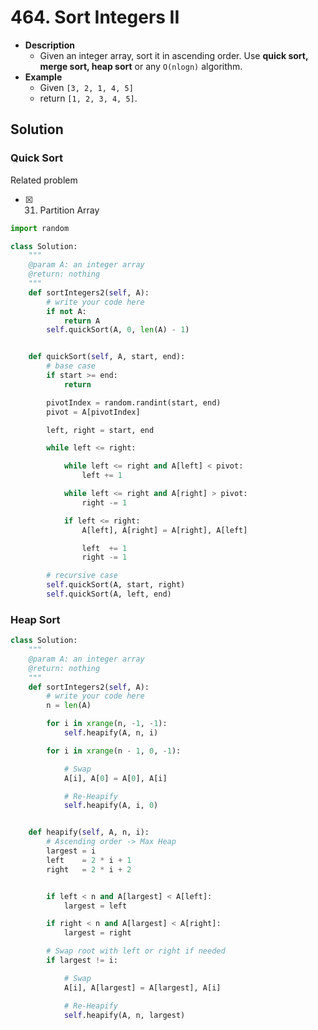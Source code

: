 # 464. Sort Integers II


- **Description**
    - Given an integer array, sort it in ascending order. Use **quick sort, merge sort, heap sort** or any `O(nlogn)` algorithm.
- **Example**
    - Given `[3, 2, 1, 4, 5]`
    - return `[1, 2, 3, 4, 5]`.

## Solution

### Quick Sort

Related problem

- [x] 31. Partition Array

```python
import random

class Solution:
    """
    @param A: an integer array
    @return: nothing
    """
    def sortIntegers2(self, A):
        # write your code here
        if not A:
            return A
        self.quickSort(A, 0, len(A) - 1)


    def quickSort(self, A, start, end):
        # base case
        if start >= end:
            return

        pivotIndex = random.randint(start, end)
        pivot = A[pivotIndex]

        left, right = start, end

        while left <= right:

            while left <= right and A[left] < pivot:
                left += 1

            while left <= right and A[right] > pivot:
                right -= 1

            if left <= right:
                A[left], A[right] = A[right], A[left]

                left  += 1
                right -= 1

        # recursive case
        self.quickSort(A, start, right)
        self.quickSort(A, left, end)

```


### Heap Sort

```python
class Solution:
    """
    @param A: an integer array
    @return: nothing
    """
    def sortIntegers2(self, A):
        # write your code here
        n = len(A)

        for i in xrange(n, -1, -1):
            self.heapify(A, n, i)

        for i in xrange(n - 1, 0, -1):

            # Swap
            A[i], A[0] = A[0], A[i]

            # Re-Heapify
            self.heapify(A, i, 0)


    def heapify(self, A, n, i):
        # Ascending order -> Max Heap
        largest = i
        left    = 2 * i + 1
        right   = 2 * i + 2


        if left < n and A[largest] < A[left]:
            largest = left

        if right < n and A[largest] < A[right]:
            largest = right

        # Swap root with left or right if needed
        if largest != i:

            # Swap
            A[i], A[largest] = A[largest], A[i]

            # Re-Heapify
            self.heapify(A, n, largest)

```

